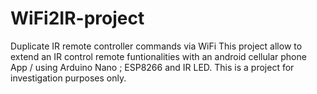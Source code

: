 # WiFi2IR-project
Duplicate IR remote controller commands via WiFi
This project allow to extend an IR control remote funtionalities with an android cellular phone App / using Arduino Nano ; ESP8266 and IR LED.
This is a project for investigation purposes only.
